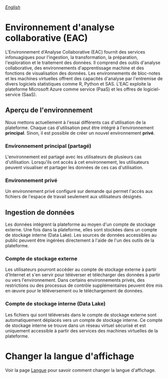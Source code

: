 _[English](../en)_
# Environnement d'analyse collaborative (EAC)

L'Environnement d'Analyse Collaborative (EAC) fournit des services infonuagiques pour l'ingestion, la transformation, la préparation, l'exploration et le traitement des données. Il comprend des outils d'analyse collaborative, des environnements d'apprentissage machine et des fonctions de visualisation des données. Les environnements de bloc-notes et les machines virtuelles offrent des capacités d'analyse par l'entremise de divers logiciels statistiques comme R, Python et SAS. L'EAC exploite la plateforme Microsoft Azure comme service (PaaS) et les offres de logiciel-service (SaaS).

## Aperçu de l'environnement

Nous mettons actuellement à l'essai différents cas d'utilisation de la plateforme. Chaque cas d'utilisation peut être intégré à l'environnement **principal**. Sinon, il est possible de créer un nouvel environnement **privé**.

### Environnement principal (partagé)

L'environnement est partagé avec les utilisateurs de plusieurs cas d'utilisation. Lorsqu'ils ont accès à cet environnement, les utilisateurs peuvent visualiser et partager les données de ces cas d'utilisation.

### Environnement privé

Un environnement privé configuré sur demande qui permet l'accès aux fichiers de l'espace de travail seulement aux utilisateurs désignés.

## Ingestion de données

Les données intègrent la plateforme au moyen d'un compte de stockage externe. Une fois dans la plateforme, elles sont stockées dans un compte de stockage interne (Data Lake). Les sources de données accessibles au public peuvent être ingérées directement à l'aide de l'un des outils de
la plateforme.

### Compte de stockage externe

Les utilisateurs pourront accéder au compte de stockage externe à partir d'Internet et s'en servir pour téléverser et télécharger des données à partir ou vers l'environnement. Dans certains environnements privés, des restrictions ou des processus de contrôle supplémentaires peuvent être mis en œuvre pour le téléversement ou le téléchargement de données.

### Compte de stockage interne (Data Lake)

Les fichiers qui sont téléversés dans le compte de stockage externe sont automatiquement déplacés vers un compte de stockage interne. Ce compte de stockage interne se trouve dans un réseau virtuel sécurisé et est uniquement accessible à partir des services des machines virtuelles de la plateforme.

# Changer la langue d'affichage
Voir la page [Langue](Langue.md) pour savoir comment changer la langue d'affichage.
